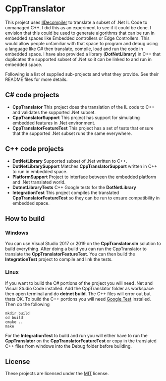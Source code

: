 ﻿# CppTranslator

This project uses [IlDecompiler](https://github.com/icsharpcode/ILSpy) to translate a subset of .Net IL Code to unmanaged C++.
I did this as an experiment to see if it could be done. I envision that this could be used to generate algorithms
that can be run in embedded spaces like Embedded controllers or Edge Controllers.
This would allow people unfamiliar with that space to program and debug using a language like C# then translate, compile,
load and run the code in embedded space. I have also provided a library (**DotNetLibrary**) in C++
that duplicates the supported subset of .Net so it can be linked to and run in embedded space.

Following is a list of supplied sub-projects and what they provide. See their README files for more details.

## C# code projects
* **CppTranslator** This project does the translation of the IL code to C++ and validates the supported .Net subset.
* **CppTranslatorSupport** This project has support for simulating embedded features in .Net environment.
* **CppTranslatorFeatureTest** This project has a set of tests that ensure that the supported .Net subset runs the same everywhere.

## C++ code projects
* **DotNetLibrary** Supported subset of .Net written to C++.
* **DotNetLibrarySupport** Matches **CppTranslatorSupport** written in C++ to run in embedded space.
* **PlatformSupport** Project to interface between the embedded platform and .Net translated world.
* **DotnetLibraryTests** C++ Google tests for the **DotNetLibrary**
* **IntegrationTest** This project compiles the translated **CppTranslatorFeatureTest** so they can be run to ensure compatibility in embedded space.

## How to build
### Windows
You can use Visual Studio 2017 or 2019 on the **CppTranslator.sln** solution to build everything. After doing a build you can run the CppTranslator to translate the
**CppTranslatorFeatureTest**. You can then build the **IntegrationTest** project to compile and link the tests.
### Linux
If you want to build the C# portions of the project you will need .Net and Visual Studio Code installed.
Add the CppTranslator folder as workspace then open terminal and do **dotnet build**. The C++ files will error out but thats OK.
To build the C++ portions you will need [Google Test](https://github.com/google/googletest) installed. Then do the following
```
mkdir build
cd build
cmake ..
make

```
For the **IntegrationTest** to build and run you will either have to run the **CppTranslator** on the **CppTranslatorFeatureTest**
or copy in the translated C++ files from windows into the Debug folder before building.

## License

These projects are licensed under the [MIT](LICENSE.TXT) license.
